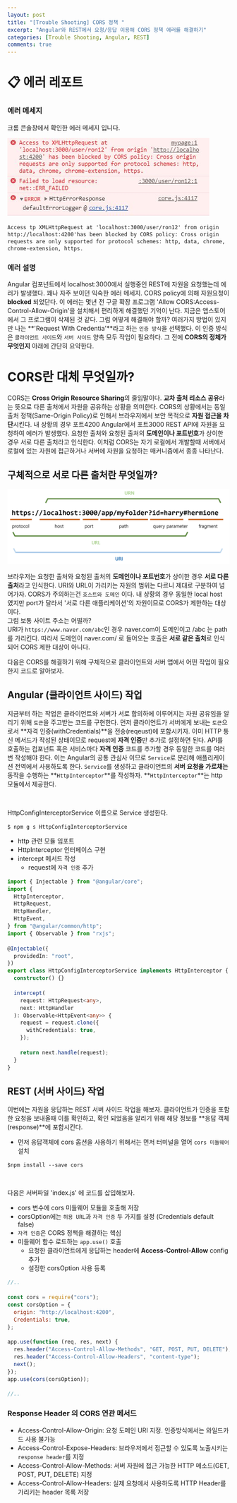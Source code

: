 ```yaml
---
layout: post
title: "[Trouble Shooting] CORS 정책 "
excerpt: "Angular와 REST에서 요청/응답 이용해 CORS 정책 에러를 해결하기"
categories: [Trouble Shooting, Angular, REST]
comments: true
---
```


# 📋 에러 레포트

### 에러 메세지

크롬 콘솔창에서 확인한 에러 메세지 입니다.

![img load fail](/img/error/cors.JPG) <br>

```
Access tp XMLHttpRequest at 'localhost:3000/user/ron12' from origin http://localhost:4200'has been blocked by CORS policy: Cross origin requests are only supported for protocol schemes: http, data, chrome, chrome-extension, https.
```

### 에러 설명

Angular 컴포넌트에서 localhost:3000에서 실행중인 REST에 자원을 요청했는데 에러가 발생했다. 꽤나 자주 보이던 익숙한 에러 메세지. CORS policy에 의해 자원요청이 **blocked** 되었단다. 이 에러는 몇년 전 구글 확장 프로그램 'Allow CORS:Access-Control-Allow-Origin'을 설치해서 편리하게 해결했던 기억이 난다. 지금은 앱스토어에서 그 프로그램이 삭제된 것 같다. 그럼 어떻게 해결해야 할까? 여러가지 방법이 있지만 나는 **'Request With Credentia'**라고 하는 `인증 방식`을 선택했다. 이 인증 방식은 `클라이언트 사이드`와 `서버 사이드` 양측 모두 작업이 필요하다. 그 전에 **CORS의 정체가 무엇인지** 아래에 간단히 요약한다.

# CORS란 대체 무엇일까?

CORS는 **Cross Origin Resource Sharing**의 줄임말이다. **교차 출처 리소스 공유**라는 뜻으로 다른 출처에서 자원을 공유하는 상황을 의미한다. CORS의 상황에서는 동일 출처 정책(Same-Origin Policy)로 인해서 브라우저에서 보안 목적으로 **자원 접근을 차단**시킨다. 내 상황의 경우 포트4200 Angular에서 포트3000 REST API에 자원을 요청하여 에러가 발생했다. 요청한 출처와 요청된 출처의 **도메인이나 포트번호**가 상이한 경우 서로 다른 출처라고 인식한다. 이처럼 CORS는 자기 로컬에서 개발할때 서버에서 로컬에 있는 자원에 접근하거나 서버에 자원을 요청하는 매커니즘에서 종종 나타난다.

## 구체적으로 서로 다른 출처란 무엇일까?

<img src="/img/URI구조.png" />

브라우저는 요청한 출처와 요청된 출처의 **도메인이나 포트번호**가 상이한 경우 **서로 다른 출처**라고 인식한다. URI와 URL이 가리키는 자원의 범위는 다르니 제대로 구분하여 넘어가자. CORS가 주의하는건 `호스트와 도메인` 이다. 내 상황의 경우 동일한 local host 였지만 port가 달라서 '서로 다른 애플리케이션'의 자원이므로 CORS가 제한하는 대상이다. <br/>
그럼 보통 사이트 주소는 어떨까? <br/>
URI가 `https://www.naver.com/abc`인 경우 naver.com이 도메인이고 /abc 는 path를 가리킨다. 따라서 도메인이 naver.com/ 로 들어오는 호출은 **서로 같은 출처**로 인식되어 CORS 제한 대상이 아니다.

다음은 CORS를 해결하기 위해 구체적으로 클라이언트와 서버 앱에서 어떤 작업이 필요한지 코드로 알아보자.

## Angular (클라이언트 사이드) 작업

지금부터 하는 작업은 클라이언트와 서버가 서로 합의하에 이루어지는 자원 공유임을 알리기 위해 `토큰`을 주고받는 코드를 구현한다. 먼저 클라이언트가 서버에게 보내는 `토큰`으로서 **자격 인증(withCredentials)**을 전송(reqeust)에 포함시키자. 이미 HTTP 통신 메서드가 작성된 상태이므로 request에 **자격 인증**만 추가로 설정하면 된다. API를 호출하는 컴포넌트 혹은 서비스마다 **자격 인증** 코드를 추가할 경우 동일한 코드를 여러번 작성해야 한다. 이는 Angular의 공통 관심사 이므로 `Service`로 분리해 애플리케이션 전역에서 사용하도록 한다. `Service`를 생성하고 클라이언트의 **서버 요청을 가로채는** 동작을 수행하는 **`HttpInterceptor`**를 작성하자. **`HttpInterceptor`**는 http 모듈에서 제공한다.

<br>

HttpConfigInterceptorService 이름으로 Service 생성한다.

```
$ npm g s HttpConfigInterceptorService
```

- http 관련 모듈 임포트
- HttpInterceptor 인터페이스 구현
- intercept 메서드 작성
  - request에 `자격 인증` 추가

```typescript
import { Injectable } from "@angular/core";
import {
  HttpInterceptor,
  HttpRequest,
  HttpHandler,
  HttpEvent,
} from "@angular/common/http";
import { Observable } from "rxjs";

@Injectable({
  providedIn: "root",
})
export class HttpConfigInterceptorService implements HttpInterceptor {
  constructor() {}

  intercept(
    request: HttpRequest<any>,
    next: HttpHandler
  ): Observable<HttpEvent<any>> {
    request = request.clone({
      withCredentials: true,
    });

    return next.handle(request);
  }
}
```

## REST (서버 사이드) 작업

이번에는 자원을 응답하는 REST 서버 사이드 작업을 해보자. 클라이언트가 인증을 포함한 요청을 보내올때 이를 확인하고, 확인 되었음을 알리기 위해 해당 정보를 **응답 객체(response)**에 포함시킨다. <br>

- 먼저 응답객체에 cors 옵션을 사용하기 위해서는 먼저 터미널을 열어 `cors 미들웨어` 설치

```
$npm install --save cors
```

<br>

다음은 서버파일 'index.js' 에 코드를 삽입해보자.

- cors 변수에 cors 미들웨어 모듈을 호출해 저장
- corsOption에는 `허용 URL`과 `자격 인증` 두 가지를 설정 (Credentials default false)
- `자격 인증`은 CORS 정책을 해결하는 핵심
- 미들웨어 함수 로드하는 `app.use()` 호출
  - 요청한 클라이언트에게 응답하는 header에 **Access-Control-Allow** config 추가
  - 설정한 corsOption 사용 등록

```javascript
//..

const cors = require("cors");
const corsOption = {
  origin: "http://localhost:4200",
  Credentials: true,
};

app.use(function (req, res, next) {
  res.header("Access-Control-Allow-Methods", "GET, POST, PUT, DELETE");
  res.header("Access-Control-Allow-Headers", "content-type");
  next();
});
app.use(cors(corsOption));

//..
```

### Response Header 의 CORS 연관 메서드

- Access-Control-Allow-Origin: 요청 도메인 URI 지정. 인증방식에서는 와일드카드 사용 불가능
- Access-Control-Expose-Headers: 브라우저에서 접근할 수 있도록 노출시키는 `response header`를 지정
- Access-Control-Allow-Methods: 서버 자원에 접근 가능한 HTTP 메소드(GET, POST, PUT, DELETE) 지정
- Access-Control-Allow-Headers: 실제 요청에서 사용하도록 HTTP Header를 가리키는 header 목록 저장
